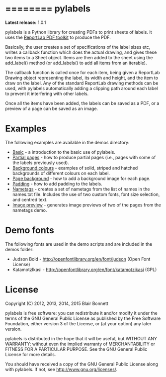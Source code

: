 ========
pylabels
========

**Latest release:** 1.0.1

pylabels is a Python library for creating PDFs to print sheets of labels. It
uses the [ReportLab PDF toolkit][1] to produce the PDF.

Basically, the user creates a set of specifications of the label sizes etc,
writes a callback function which does the actual drawing, and gives these two
items to a Sheet object. Items are then added to the sheet using the
add_label() method (or add_labels() to add all items from an iterable).

The callback function is called once for each item, being given a ReportLab
Drawing object representing the label, its width and height, and the item to
draw on the label. Any of the standard ReportLab drawing methods can be used,
with pylabels automatically adding a clipping path around each label to prevent
it interfering with other labels.

Once all the items have been added, the labels can be saved as a PDF, or a
preview of a page can be saved as an image.

[1]: http://www.reportlab.com/opensource/

Examples
========

The following examples are available in the demos directory:

* [Basic](demos/basic.py) - a introduction to the basic use of pylabels.
* [Partial pages](demos/partial_page.py) - how to produce partial pages (i.e.,
  pages with some of the labels previously used).
* [Background colours](demos/background_colours.py) - examples of solid,
  striped and hatched backgrounds of different colours on each label.
* [Page background](demos/page_background.py) - how to add a background
  image for each page.
* [Padding](demos/padding.py) - how to add padding to the labels.
* [Nametags](demos/nametags.py) - creates a set of nametags from the list of
  names in the names.txt file. Includes the use of two custom fonts, font size
  selection, and centred text.
* [Image preview](demos/preview.py) - generates image previews of two of the
  pages from the nametags demo.

Demo fonts
==========

The following fonts are used in the demo scripts and are included in the demos
folder:

* Judson Bold - http://openfontlibrary.org/en/font/judson (Open Font License)
* KatamotzIkasi - http://openfontlibrary.org/en/font/katamotzikasi (GPL)

License
=======

Copyright (C) 2012, 2013, 2014, 2015 Blair Bonnett

pylabels is free software: you can redistribute it and/or modify it under the
terms of the GNU General Public License as published by the Free Software
Foundation, either version 3 of the License, or (at your option) any later
version.

pylabels is distributed in the hope that it will be useful, but WITHOUT ANY
WARRANTY; without even the implied warranty of MERCHANTABILITY or FITNESS FOR A
PARTICULAR PURPOSE.  See the GNU General Public License for more details.

You should have received a copy of the GNU General Public License along with
pylabels.  If not, see <http://www.gnu.org/licenses/>.
